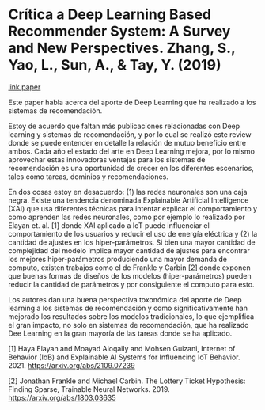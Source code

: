 # Crítica a Deep Learning Based Recommender System: A Survey and New Perspectives. Zhang, S., Yao, L., Sun, A., & Tay, Y. (2019)

[link paper](https://dl.acm.org/doi/10.1145/3285029)

Este paper habla acerca del aporte de Deep Learning que ha realizado a los sistemas de recomendación.

Estoy de acuerdo que faltan más publicaciones relacionadas con Deep learning y sistemas de recomendación, y por lo cual se realizó este review donde se puede entender en detalle la relación de mutuo beneficio entre ambos. Cada año el estado del arte en Deep Learning mejora, por lo mismo aprovechar estas innovadoras ventajas para los sistemas de recomendación es una oportunidad de crecer en los diferentes escenarios, tales como tareas, dominios y recomendaciones.

En dos cosas estoy en desacuerdo: (1) las redes neuronales son una caja negra. Existe una tendencia denominada Explainable Artificial Intelligence (XAI) que usa diferentes técnicas para intentar explicar el comportamiento y como aprenden las redes neuronales, como por ejemplo lo realizado por Elayan et. al. [1] donde XAI aplicado a IoT puede influenciar el comportamiento de los usuarios y reducir el uso de energía eléctrica y (2) la cantidad de ajustes en los hiper-parámetros. Si bien una mayor cantidad de complejidad del modelo implica mayor cantidad de ajustes para encontrar los mejores hiper-parámetros produciendo una mayor demanda de computo, existen trabajos como el de Frankle y Carbin [2] donde exponen que buenas formas de diseños de los modelos (hiper-parámetros) pueden reducir la cantidad de parámetros y por consiguiente el computo para esto.

Los autores dan una buena perspectiva toxonómica del aporte de Deep learning a los sistemas de recomendación y como significativamente han mejorado los resultados sobre los modelos tradicionales, lo que ejemplifica el gran impacto, no solo en sistemas de recomendación, que ha realizado Dee Learning en la gran mayoría de las tareas donde se ha aplicado.


[1] Haya Elayan and Moayad Aloqaily and Mohsen Guizani, Internet of Behavior (IoB) and Explainable AI Systems for Influencing IoT Behavior. 2021. https://arxiv.org/abs/2109.07239

[2] Jonathan Frankle and Michael Carbin. The Lottery Ticket Hypothesis: Finding Sparse, Trainable Neural Networks. 2019. https://arxiv.org/abs/1803.03635

